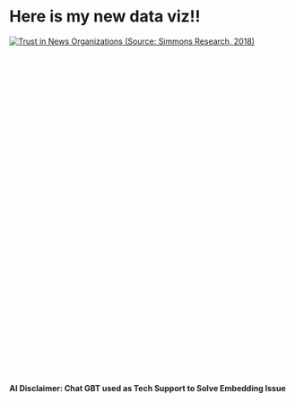 # Here is my new data viz!!

<div class="tableauPlaceholder" id="vizContainer" style="width: 100%; height: 600px; position: relative;">
    <noscript>
        <a href="#">
            <img alt="Trust in News Organizations (Source: Simmons Research, 2018)" 
                 src="https://public.tableau.com/static/images/tr/trust_in_news/TrustinNewsOrganizationsSourceSimmonsResearch2018/1_rss.png" 
                 style="border: none" />
        </a>
    </noscript>
    <object class="tableauViz" style="display:none;">
        <param name="host_url" value="https%3A%2F%2Fpublic.tableau.com%2F" />
        <param name="embed_code_version" value="3" />
        <param name="site_root" value="" />
        <param name="name" value="trust_in_news/TrustinNewsOrganizationsSourceSimmonsResearch2018" />
        <param name="tabs" value="no" />
        <param name="toolbar" value="yes" />
        <param name="static_image" value="https://public.tableau.com/static/images/tr/trust_in_news/TrustinNewsOrganizationsSourceSimmonsResearch2018/1.png" />
        <param name="animate_transition" value="yes" />
        <param name="display_static_image" value="yes" />
        <param name="display_spinner" value="yes" />
        <param name="display_overlay" value="yes" />
        <param name="display_count" value="yes" />
        <param name="language" value="en-US" />
    </object>
</div>




#### AI Disclaimer: Chat GBT used as Tech Support to Solve Embedding Issue
